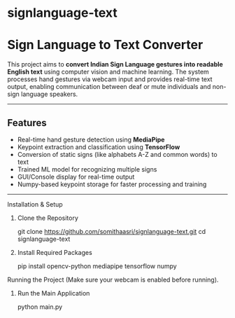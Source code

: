 ﻿# signlanguage-text
# Sign Language to Text Converter 

This project aims to **convert Indian Sign Language gestures into readable English text** using computer vision and machine learning. The system processes hand gestures via webcam input and provides real-time text output, enabling communication between deaf or mute individuals and non-sign language speakers.

---

## Features

- Real-time hand gesture detection using **MediaPipe**
- Keypoint extraction and classification using **TensorFlow**
- Conversion of static signs (like alphabets A-Z and common words) to text
- Trained ML model for recognizing multiple signs
- GUI/Console display for real-time output
- Numpy-based keypoint storage for faster processing and training

---

Installation & Setup

1. Clone the Repository

   git clone https://github.com/somithaasri/signlanguage-text.git
   cd signlanguage-text

3. Install Required Packages

   pip install opencv-python mediapipe tensorflow numpy

Running the Project
(Make sure your webcam is enabled before running).

1. Run the Main Application

   python main.py








